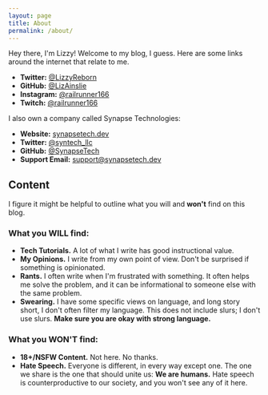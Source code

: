 ```yaml
---
layout: page
title: About
permalink: /about/
---
```


Hey there, I'm Lizzy! Welcome to my blog, I
guess. Here are some links around the internet
that relate to me.

- **Twitter:** [@LizzyReborn](https://twitter.com/LizzyReborn)
- **GitHub:** [@LizAinslie](https://github.com/LizAinslie)
- **Instagram:** [@railrunner166](https://instagram.com/railrunner166)
- **Twitch:** [@railrunner166](https://www.twitch.tv/railrunner166)

I also own a company called Synapse Technologies:

- **Website:** [synapsetech.dev](https://synapsetech.dev)
- **Twitter:** [@syntech_llc](https://twitter.com/syntech_llc)
- **GitHub:** [@SynapseTech](https://github.com/SynapseTech)
- **Support Email:** [support@synapsetech.dev](mailto:support@synapsetech.dev)

## Content
I figure it might be helpful to outline what you will and **won't** find on this blog.

### What you WILL find:
- **Tech Tutorials.** A lot of what I write has
  good instructional value.
- **My Opinions.** I write from my own point of
  view. Don't be surprised if something is
  opinionated.
- **Rants.** I often write when I'm frustrated
  with something. It often helps me solve the
  problem, and it can be informational to
  someone else with the same problem.
- **Swearing.** I have some specific views on
  language, and long story short, I don't
  often filter my language. This does not
  include slurs; I don't use slurs. **Make sure
  you are okay with strong language.**

### What you WON'T find:
- **18+/NSFW Content.** Not here. No thanks.
- **Hate Speech.** Everyone is different, in 
  every way except one. The one we share is 
  the one that should unite us: **We are 
  humans.** Hate speech is counterproductive
  to our society, and you won't see any of it
  here.